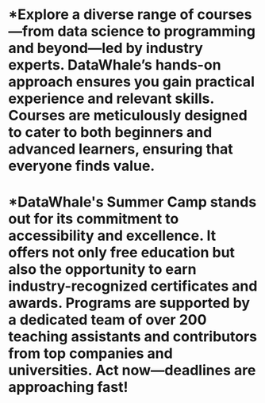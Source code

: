 # *Explore a diverse range of courses—from data science to programming and beyond—led by industry experts. DataWhale’s hands-on approach ensures you gain practical experience and relevant skills. Courses are meticulously designed to cater to both beginners and advanced learners, ensuring that everyone finds value.  

# *DataWhale's Summer Camp stands out for its commitment to accessibility and excellence. It offers not only free education but also the opportunity to earn industry-recognized certificates and awards. Programs are supported by a dedicated team of over 200 teaching assistants and contributors from top companies and universities. Act now—deadlines are approaching fast!



